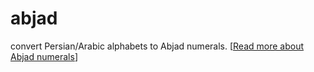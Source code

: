 # abjad
convert Persian/Arabic alphabets to Abjad numerals. [[Read more about Abjad numerals](http://www.islamquest.net/en/archive/question/en21391)]



